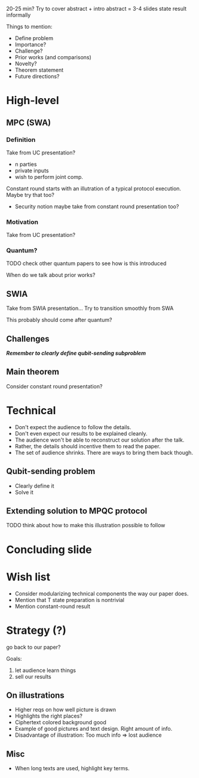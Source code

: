 20-25 min?
Try to cover abstract + intro
abstract = 3-4 slides
state result informally

Things to mention:
* Define problem
* Importance?
* Challenge?
* Prior works (and comparisons)
* Novelty?
* Theorem statement
* Future directions?

# High-level

## MPC (SWA)

### Definition

Take from UC presentation?

* n parties
* private inputs
* wish to perform joint comp.

Constant round starts with an illutration of a typical protocol execution.
Maybe try that too?

* Security notion maybe take from constant round presentation too?

### Motivation

Take from UC presentation?

### Quantum?

TODO check other quantum papers to see how is this introduced

When do we talk about prior works?

## SWIA

Take from SWIA presentation...
Try to transition smoothly from SWA

This probably should come after quantum?

## Challenges

***Remember to clearly define qubit-sending subproblem***

## Main theorem

Consider constant round presentation?

# Technical

* Don't expect the audience to follow the details.
* Don't even expect our results to be explained cleanly.
* The audience won't be able to reconstruct our solution after the talk.
* Rather, the details should incentive them to read the paper.
* The set of audience shrinks. There are ways to bring them back though.

## Qubit-sending problem

* Clearly define it
* Solve it

## Extending solution to MPQC protocol

TODO think about how to make this illustration possible to follow

# Concluding slide

# Wish list

* Consider modularizing technical components the way our paper does.
* Mention that T state preparation is nontrivial
* Mention constant-round result

# Strategy (?)

go back to our paper?

Goals:
1. let audience learn things
2. sell our results

## On illustrations

* Higher reqs on how well picture is drawn
* Highlights the right places?
* Ciphertext colored background good
* Example of good pictures and text design. Right amount of info.
* Disadvantage of illustration: Too much info => lost audience

## Misc

* When long texts are used, highlight key terms.
